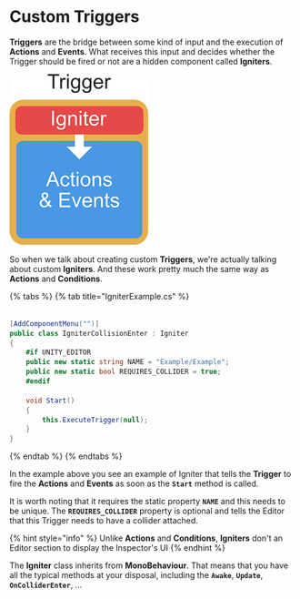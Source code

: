 # Custom Triggers

**Triggers** are the bridge between some kind of input and the execution of **Actions** and **Events**. What receives this input and decides whether the Trigger should be fired or not are a hidden component called **Igniters**.

![\(An Igniter tells the Trigger: Hey! Invoke the Actions &amp; Events\)](../../../.gitbook/assets/igniter.jpg)

So when we talk about creating custom **Triggers**, we're actually talking about custom **Igniters**. And these work pretty much the same way as **Actions** and **Conditions**.

{% tabs %}
{% tab title="IgniterExample.cs" %}
```csharp

[AddComponentMenu("")]
public class IgniterCollisionEnter : Igniter 
{
    #if UNITY_EDITOR
    public new static string NAME = "Example/Example";
    public new static bool REQUIRES_COLLIDER = true;
    #endif

    void Start()
    {
        this.ExecuteTrigger(null);
    }
}
```
{% endtab %}
{% endtabs %}

In the example above you see an example of Igniter that tells the **Trigger** to fire the **Actions** and **Events** as soon as the **`Start`** method is called.

It is worth noting that it requires the static property **`NAME`** and this needs to be unique. The **`REQUIRES_COLLIDER`** property is optional and tells the Editor that this Trigger needs to have a collider attached.

{% hint style="info" %}
Unlike **Actions** and **Conditions**, **Igniters** don't an Editor section to display the Inspector's UI
{% endhint %}

The **Igniter** class inherits from **MonoBehaviour**. That means that you have all the typical methods at your disposal, including the **`Awake`**, **`Update`**, **`OnColliderEnter`**, ...

